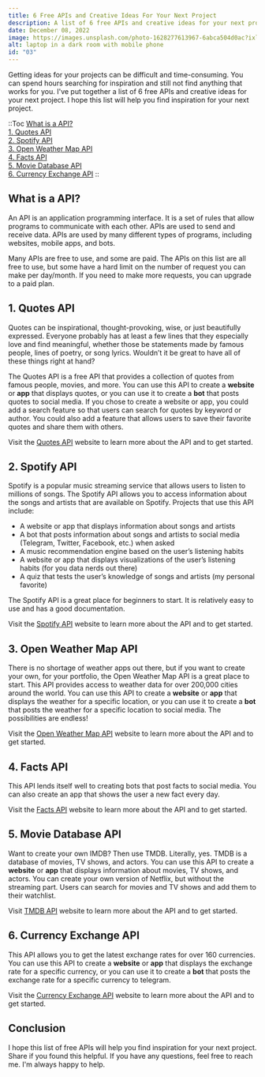 ```yaml
---
title: 6 Free APIs and Creative Ideas For Your Next Project
description: A list of 6 free APIs and creative ideas for your next project.
date: December 08, 2022
image: https://images.unsplash.com/photo-1628277613967-6abca504d0ac?ixlib=rb-4.0.3&ixid=MnwxMjA3fDB8MHxwaG90by1wYWdlfHx8fGVufDB8fHx8&auto=format&fit=crop&w=2070&q=80
alt: laptop in a dark room with mobile phone
id: "03"
---
```


Getting ideas for your projects can be difficult and time-consuming. You can spend hours searching for inspiration and still not find anything that works for you. I've
put together a list of 6 free APIs and creative ideas for your next project. I hope this list will help you find inspiration for your next project.

::Toc
[What is a API?](#what-is-a-api)  
[1. Quotes API](#1-quotes-api)  
[2. Spotify API](#2-spotify-api)  
[3. Open Weather Map API](#3-open-weather-map-api)  
[4. Facts API](#4-facts-api)  
[5. Movie Database API](#5-movie-database-api)  
[6. Currency Exchange API](#6-currency-exchange-api)
::

## What is a API?

An API is an application programming interface. It is a set of rules that allow programs to communicate with each other. APIs are used to send and receive data. APIs are used by many different types of programs, including websites, mobile apps, and bots.

Many APIs are free to use, and some are paid. The APIs on this list are all free to use, but some have a hard limit on the number of request you can make per day/month. If
you need to make more requests, you can upgrade to a paid plan.

## 1. Quotes API

Quotes can be inspirational, thought-provoking, wise, or just beautifully expressed. Everyone probably has at least a few lines that they especially love and find meaningful, whether those be statements made by famous people, lines of poetry, or song lyrics. Wouldn’t it be great to have all of these things right at hand?

The Quotes API is a free API that provides a collection of quotes from famous people, movies, and more. You can use this API to create a **website** or **app** that displays quotes, or you can use it to create a **bot** that posts quotes to social media. If you chose to create a website or app, you could add a search feature so that users can search for quotes by keyword or author. You could also add a feature that allows users to save their favorite quotes and share them with others.

Visit the [Quotes API](https://api-ninjas.com/api/quotes) website to learn more about the API and to get started.

## 2. Spotify API

Spotify is a popular music streaming service that allows users to listen to millions of songs. The Spotify API allows you to access information about the songs and artists that are available on Spotify. Projects that use this API include:

- A website or app that displays information about songs and artists
- A bot that posts information about songs and artists to social media (Telegram, Twitter, Facebook, etc.) when asked
- A music recommendation engine based on the user’s listening habits
- A website or app that displays visualizations of the user’s listening habits (for you data nerds out there)
- A quiz that tests the user’s knowledge of songs and artists (my personal favorite)

The Spotify API is a great place for beginners to start. It is relatively easy to use and has a good documentation.

Visit the [Spotify API](https://developer.spotify.com/documentation/web-api/) website to learn more about the API and to get started.

## 3. Open Weather Map API

There is no shortage of weather apps out there, but if you want to create your own, for your portfolio, the Open Weather Map API is a great place to start. This API provides access to weather data for over 200,000 cities around the world. You can use this API to create a **website** or **app** that displays the weather for a specific location, or you can use it to create a **bot** that posts the weather for a specific location to social media. The possibilities are endless!

Visit the [Open Weather Map API](https://openweathermap.org/api) website to learn more about the API and to get started.

## 4. Facts API

This API lends itself well to creating bots that post facts to social media. You can also create an app that shows the user a new fact every day.

Visit the [Facts API](https://api-ninjas.com/api/facts) website to learn more about the API and to get started.

## 5. Movie Database API

Want to create your own IMDB? Then use TMDB. Literally, yes. TMDB is a database of movies, TV shows, and actors. You can use this API to create a **website** or **app** that displays information about movies, TV shows, and actors. You can create your own version of Netflix, but without the streaming part. Users can search for movies and TV shows and add them to their watchlist.

Visit [TMDB API](https://developers.themoviedb.org/3/getting-started/introduction) website to learn more about the API and to get started.

## 6. Currency Exchange API

This API allows you to get the latest exchange rates for over 160 currencies. You can use this API to create a **website** or **app** that displays the exchange rate for a specific currency, or you can use it to create a **bot** that posts the exchange rate for a specific currency to telegram.

Visit the [Currency Exchange API](https://api-ninjas.com/api/convertcurrency) website to learn more about the API and to get started.

## Conclusion

I hope this list of free APIs will help you find inspiration for your next project. Share if you found this helpful. If you have any questions, feel free to reach me. I'm always happy to help.
